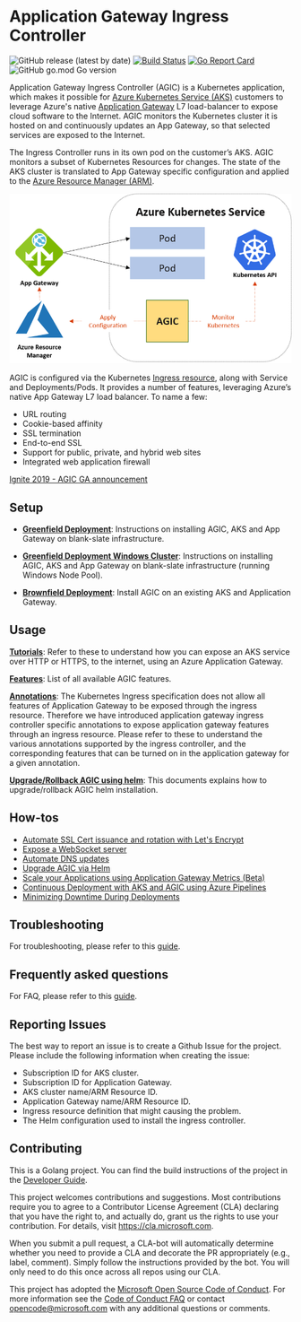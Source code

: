 # Application Gateway Ingress Controller
![GitHub release (latest by date)](https://img.shields.io/github/v/release/azure/application-gateway-kubernetes-ingress)
[![Build Status](https://dev.azure.com/azure/application-gateway-kubernetes-ingress/_apis/build/status/Merge%20Builds?branchName=master)](https://dev.azure.com/azure/application-gateway-kubernetes-ingress/_build/latest?definitionId=30&branchName=master)
[![Go Report Card](https://goreportcard.com/badge/Azure/application-gateway-kubernetes-ingress)](https://goreportcard.com/report/Azure/application-gateway-kubernetes-ingress)
![GitHub go.mod Go version](https://img.shields.io/github/go-mod/go-version/azure/application-gateway-kubernetes-ingress)

Application Gateway Ingress Controller (AGIC) is a Kubernetes application, which makes it possible for [Azure Kubernetes Service (AKS)](https://azure.microsoft.com/en-us/services/kubernetes-service/) customers to leverage Azure's native [Application Gateway](https://azure.microsoft.com/en-us/services/application-gateway/) L7 load-balancer to expose cloud software to the Internet. AGIC monitors the Kubernetes cluster it is hosted on and continuously updates an App Gateway, so that selected services are exposed to the Internet.

The Ingress Controller runs in its own pod on the customer’s AKS. AGIC monitors a subset of Kubernetes Resources for changes. The state of the AKS cluster is translated to App Gateway  specific configuration and applied to the [Azure Resource Manager (ARM)](https://docs.microsoft.com/en-us/azure/azure-resource-manager/resource-group-overview).

![Azure Application Gateway + AKS](docs/images/architecture.png)

AGIC is configured via the Kubernetes [Ingress resource](http://kubernetes.io/docs/user-guide/ingress/), along with Service and Deployments/Pods. It provides a number of features, leveraging Azure’s native App Gateway L7 load balancer. To name a few:
  - URL routing
  - Cookie-based affinity
  - SSL termination
  - End-to-end SSL
  - Support for public, private, and hybrid web sites
  - Integrated web application firewall

[Ignite 2019 - AGIC GA announcement](https://myignite.techcommunity.microsoft.com/sessions/82945)


## Setup

- [**Greenfield Deployment**](docs/setup/install-new.md): Instructions on installing AGIC, AKS and App Gateway on
blank-slate infrastructure.

- [**Greenfield Deployment Windows Cluster**](docs/setup/install-new-windows-cluster.md): Instructions on installing AGIC, AKS and App Gateway on
blank-slate infrastructure (running Windows Node Pool).

- [**Brownfield Deployment**](docs/setup/install-existing.md): Install AGIC on an existing AKS and Application Gateway.

## Usage

[**Tutorials**](docs/tutorial.md): Refer to these to understand how you can expose an AKS service over HTTP or HTTPS, to the internet, using an Azure Application Gateway.

[**Features**](docs/features/): List of all available AGIC features.

[**Annotations**](docs/annotations.md): The Kubernetes Ingress specification does not allow all features of Application Gateway to be exposed through the ingress resource. Therefore we have introduced application gateway ingress controller specific annotations to expose application gateway features through an ingress resource. Please refer to these to understand the various annotations supported by the ingress controller, and the corresponding features that can be turned on in the application gateway for a given annotation.

[**Upgrade/Rollback AGIC using helm**](docs/how-tos/helm-upgrade.md): This documents explains how to upgrade/rollback AGIC helm installation.

## How-tos
* [Automate SSL Cert issuance and rotation with Let's Encrypt](docs/how-tos/lets-encrypt.md)
* [Expose a WebSocket server](docs/how-tos/websockets.md)
* [Automate DNS updates](docs/how-tos/dns.md)
* [Upgrade AGIC via Helm](docs/how-tos/helm-upgrade.md)
* [Scale your Applications using Application Gateway Metrics (Beta)](docs/how-tos/scale-applications-using-appgw-metrics.md)
* [Continuous Deployment with AKS and AGIC using Azure Pipelines](docs/how-tos/continuous-deployment.md)
* [Minimizing Downtime During Deployments](./docs/how-tos/minimize-downtime-during-deployments.md)

## Troubleshooting

For troubleshooting, please refer to this [guide](docs/troubleshooting.md).

## Frequently asked questions

For FAQ, please refer to this [guide](docs/faq.md).

## Reporting Issues

The best way to report an issue is to create a Github Issue for the project. Please include the following information when creating the issue:

- Subscription ID for AKS cluster.
- Subscription ID for Application Gateway.
- AKS cluster name/ARM Resource ID.
- Application Gateway name/ARM Resource ID.
- Ingress resource definition that might causing the problem.
- The Helm configuration used to install the ingress controller.

## Contributing

This is a Golang project. You can find the build instructions of the project in the [Developer Guide](docs/developers/build.md).

This project welcomes contributions and suggestions.  Most contributions require you to agree to a
Contributor License Agreement (CLA) declaring that you have the right to, and actually do, grant us
the rights to use your contribution. For details, visit <https://cla.microsoft.com>.

When you submit a pull request, a CLA-bot will automatically determine whether you need to provide
a CLA and decorate the PR appropriately (e.g., label, comment). Simply follow the instructions
provided by the bot. You will only need to do this once across all repos using our CLA.

This project has adopted the [Microsoft Open Source Code of Conduct](https://opensource.microsoft.com/codeofconduct/).
For more information see the [Code of Conduct FAQ](https://opensource.microsoft.com/codeofconduct/faq/) or
contact [opencode@microsoft.com](mailto:opencode@microsoft.com) with any additional questions or comments.
